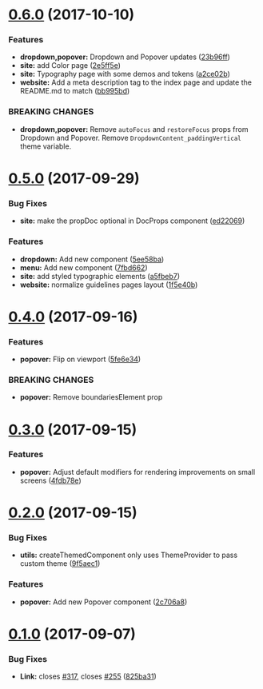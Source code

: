 <a name="0.6.0"></a>
# [0.6.0](https://github.com/mineral-ui/mineral-ui/compare/v0.5.0...v0.6.0) (2017-10-10)


### Features

* **dropdown,popover:** Dropdown and Popover updates ([23b96ff](https://github.com/mineral-ui/mineral-ui/commit/23b96ff))
* **site:** add Color page ([2e5ff5e](https://github.com/mineral-ui/mineral-ui/commit/2e5ff5e))
* **site:** Typography page with some demos and tokens ([a2ce02b](https://github.com/mineral-ui/mineral-ui/commit/a2ce02b))
* **website:** Add a meta description tag to the index page and update the README.md to match ([bb995bd](https://github.com/mineral-ui/mineral-ui/commit/bb995bd))


### BREAKING CHANGES

* **dropdown,popover:** Remove `autoFocus` and `restoreFocus` props from Dropdown and Popover.  Remove `DropdownContent_paddingVertical` theme variable.



<a name="0.5.0"></a>
# [0.5.0](https://github.com/mineral-ui/mineral-ui/compare/v0.4.0...v0.5.0) (2017-09-29)


### Bug Fixes

* **site:** make the propDoc optional in DocProps component ([ed22069](https://github.com/mineral-ui/mineral-ui/commit/ed22069))


### Features

* **dropdown:** Add new component ([5ee58ba](https://github.com/mineral-ui/mineral-ui/commit/5ee58ba))
* **menu:** Add new component ([7fbd662](https://github.com/mineral-ui/mineral-ui/commit/7fbd662))
* **site:** add styled typographic elements ([a5fbeb7](https://github.com/mineral-ui/mineral-ui/commit/a5fbeb7))
* **website:** normalize guidelines pages layout ([1f5e40b](https://github.com/mineral-ui/mineral-ui/commit/1f5e40b))



<a name="0.4.0"></a>
# [0.4.0](https://github.com/mineral-ui/mineral-ui/compare/v0.3.0...v0.4.0) (2017-09-16)


### Features

* **popover:** Flip on viewport ([5fe6e34](https://github.com/mineral-ui/mineral-ui/commit/5fe6e34))


### BREAKING CHANGES

* **popover:** Remove boundariesElement prop



<a name="0.3.0"></a>
# [0.3.0](https://github.com/mineral-ui/mineral-ui/compare/v0.2.0...v0.3.0) (2017-09-15)


### Features

* **popover:** Adjust default modifiers for rendering improvements on small screens ([4fdb78e](https://github.com/mineral-ui/mineral-ui/commit/4fdb78e))



<a name="0.2.0"></a>
# [0.2.0](https://github.com/mineral-ui/mineral-ui/compare/v0.1.0...v0.2.0) (2017-09-15)


### Bug Fixes

* **utils:** createThemedComponent only uses ThemeProvider to pass custom theme ([9f5aec1](https://github.com/mineral-ui/mineral-ui/commit/9f5aec1))


### Features

* **popover:** Add new Popover component ([2c706a8](https://github.com/mineral-ui/mineral-ui/commit/2c706a8))



<a name="0.1.0"></a>
# [0.1.0](https://github.com/mineral-ui/mineral-ui/compare/825ba31...v0.1.0) (2017-09-07)


### Bug Fixes

* **Link:** closes [#317](https://github.com/mineral-ui/mineral-ui/issues/317), closes [#255](https://github.com/mineral-ui/mineral-ui/issues/255) ([825ba31](https://github.com/mineral-ui/mineral-ui/commit/825ba31))



